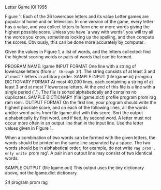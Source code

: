 Letter Game
IOI 1995

Figure 1: Each of the 26 lowercase letters and its value
Letter games are popular at home and on television. In one version of the game, every letter has a value, and you collect letters to form one or more words giving the highest possible score.
Unless you have `a way with words', you will try all the words you know, sometimes looking up the spelling, and then compute the scores. Obviously, this can be done more accurately by computer.

Given the values in Figure 1, a list of words, and the letters collected: find the highest scoring words or pairs of words that can be formed.

PROGRAM NAME: lgame
INPUT FORMAT
One line with a string of lowercase letters (from `a' through `z'). The string consists of at least 3 and at most 7 letters in arbitrary order.
SAMPLE INPUT (file lgame.in)
prmgroa
DICTIONARY FORMAT
At most 40,000 lines, each containing a string of at least 3 and at most 7 lowercase letters. At the end of this file is a line with a single period (`.'). The file is sorted alphabetically and contains no duplicates.
SAMPLE DICTIONARY (file lgame.dict)
profile
program
prom
rag
ram
rom
.
OUTPUT FORMAT
On the first line, your program should write the highest possible score, and on each of the following lines, all the words and/or word pairs from file lgame.dict with this score. Sort the output alphabetically by first word, and if tied, by second word. A letter must not occur more often in an output line than in the input line. Use the letter values given in Figure 1.

When a combination of two words can be formed with the given letters, the words should be printed on the same line separated by a space. The two words should be in alphabetical order; for example, do not write `rag prom', only write `prom rag'. A pair in an output line may consist of two identical words.

SAMPLE OUTPUT (file lgame.out)
This output uses the tiny dictionary above, not the lgame.dict dictionary.

24
program
prom rag